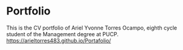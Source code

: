 # Portfolio
This is the CV portfolio of Ariel Yvonne Torres Ocampo, eighth cycle student of the Management degree at PUCP.
https://arieltorres483.github.io/Portafolio/
